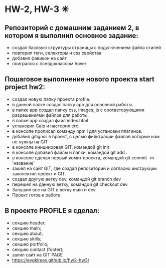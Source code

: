 # HW-2, HW-3 	✳
## Репозиторий с домашним заданием 2, в котором я выполнил основное задание:
- создал базовую структуры страницы с подключением файла стилей
- повторил теги, селекторы и css свойства
- добавил фавикон на сайт
- поигрался с псевдоклассом hover

## Пошаговое выполнение нового проекта start project hw2:
- создал новую папку проекта profile.
- в данной папке создал папку app для основной работы.
- в папке app создал папку css, images, js с соответсвующими разрешениями файлов для работы.
- в папке app создал файл index.html.
- установил Galp и насторил его.
- в консоле прописал команду npm i для установки плагинов.
- добавил gitignor в проект, с целью фильтрации файлов которые нам не нужны на GIT
- в консоле инициировал GIT, командой git init
- в консоле добавил файлы и папки, командой git add .
- в консоле сделал первый комит проекта, командой git commit -m 'название'
- зашел на сайт GIT, где создал репозиторий и согласно инструкции законектил проект и GIT.
- создал другую ветку dev, командой git branch dev
- перешел на данную ветку, командой git checkout dev
- Запушил все на GIT в ветку main и dev.
- Проект готов к работе.

## В проекте PROFILE я сделал:
- секцию header;
- секцию main;
- секцию abaut;
- секцию skills;
- секцию portfolio;
- секцию contact (footer);
- залил сайт на GIT PAGE
- https://evgkireev.github.io/hw2-hw3/
